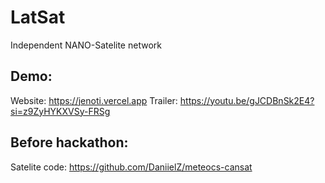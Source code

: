 # LatSat
Independent NANO-Satelite network

## Demo:
Website: https://jenoti.vercel.app
Trailer: https://youtu.be/gJCDBnSk2E4?si=z9ZyHYKXVSy-FRSg

## Before hackathon:
Satelite code: https://github.com/DaniielZ/meteocs-cansat

